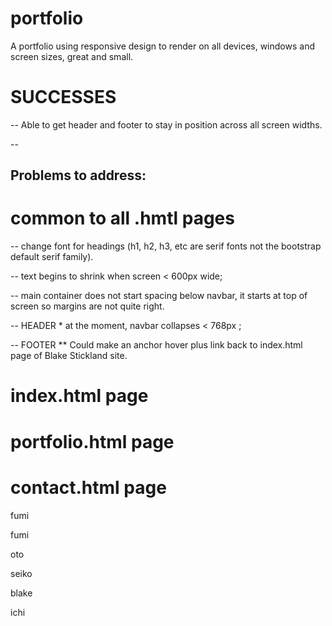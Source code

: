 # portfolio
A portfolio using responsive design to render on all devices, windows and screen sizes, great and small.

# SUCCESSES

-- Able to get header and footer to stay in position across all screen widths.

-- 

## Problems to address:

# common to all .hmtl pages

-- change font for headings (h1, h2, h3, etc are serif fonts not the bootstrap default serif family).

-- text begins to shrink when screen < 600px wide;

-- main container does not start spacing below navbar, it starts at top of screen so margins are not quite right. 

-- HEADER
    * at the moment, navbar collapses < 768px ;
    

-- FOOTER
 ** Could make an anchor hover plus link back to index.html page of Blake Stickland site.



# index.html page

# portfolio.html page

# contact.html page

fumi

fumi

oto

seiko

blake

ichi
